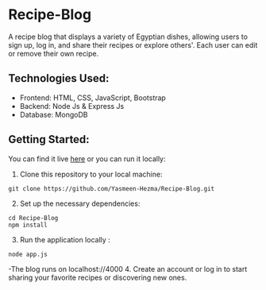 # Recipe-Blog
A recipe blog that displays a variety of Egyptian dishes, allowing users to sign up, log in, and share their recipes or explore others'.
Each user can edit or remove their own recipe.
## Technologies Used:
- Frontend: HTML, CSS, JavaScript, Bootstrap
- Backend: Node Js & Express Js
- Database: MongoDB
## Getting Started:
You can find it live [here](https://recipe-blog-foxx.onrender.com/) or you can run it locally:
1. Clone this repository to your local machine:
```
git clone https://github.com/Yasmeen-Hezma/Recipe-Blog.git 
```
2. Set up the necessary dependencies:
```
cd Recipe-Blog
npm install
```   
3. Run the application locally :
```
node app.js
```
-The blog runs on localhost://4000
4. Create an account or log in to start sharing your favorite recipes or discovering new ones.
